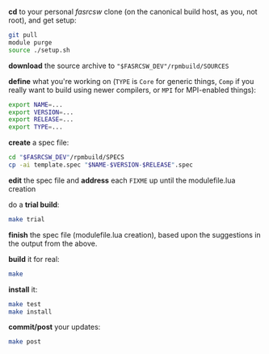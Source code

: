 __cd__ to your personal *fasrcsw* clone (on the canonical build host, as you, not root), and get setup:

``` bash
git pull
module purge
source ./setup.sh
```

__download__ the source archive to `"$FASRCSW_DEV"/rpmbuild/SOURCES`

__define__ what you're working on (`TYPE` is `Core` for generic things, `Comp` if you really want to build using newer compilers, or `MPI` for MPI-enabled things):

``` bash
export NAME=...
export VERSION=...
export RELEASE=...
export TYPE=...
```

__create__ a spec file:

``` bash
cd "$FASRCSW_DEV"/rpmbuild/SPECS
cp -ai template.spec "$NAME-$VERSION-$RELEASE".spec
```

__edit__ the spec file and __address__ each `FIXME` up until the modulefile.lua creation

do a __trial build__:

``` bash
make trial
```

__finish__ the spec file (modulefile.lua creation), based upon the suggestions in the output from the above.

__build__ it for real:

``` bash
make
```

__install__ it:

``` bash
make test
make install
```

__commit/post__ your updates:

``` bash
make post
```
